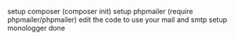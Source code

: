 setup composer (composer init)
setup phpmailer (require phpmailer/phpmailer)
edit the code to use your mail and smtp 
setup monologger
done